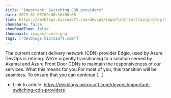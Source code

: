 ```yaml
---
title: "Important: Switching CDN providers"
date: 2025-01-05T09:00:10+00:00
link: https://devblogs.microsoft.com/devops/important-switching-cdn-providers
showShare: false
showReadTime: false
thumbnail: images/azure.png
tags: ["devblogs.microsoft.com"]
---
```

The current content delivery network (CDN) provider Edgio, used by Azure DevOps is retiring. We’re urgently transitioning to a solution served by Akamai and Azure Front Door CDNs to maintain the responsiveness of our services. What this means for you For most of you, this transition will be seamless. To ensure that you can continue […]

- Link to article: https://devblogs.microsoft.com/devops/important-switching-cdn-providers